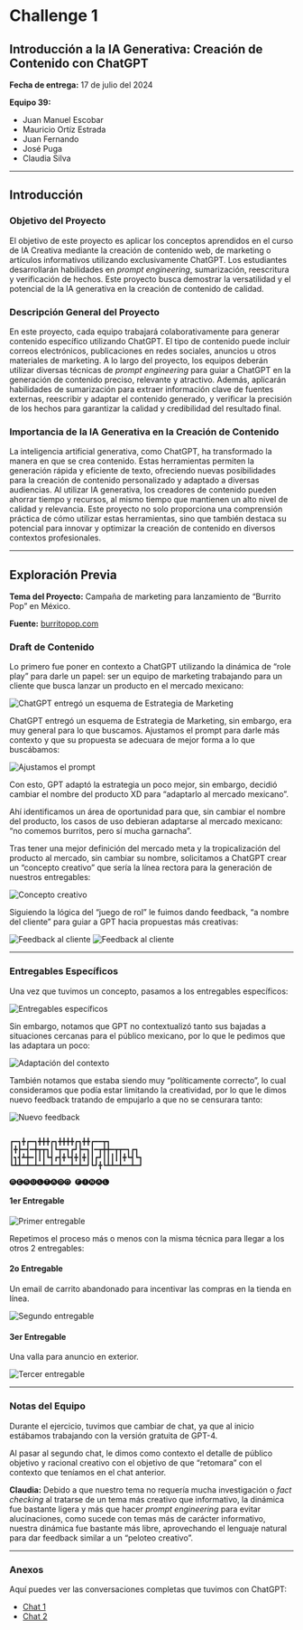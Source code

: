 # Challenge 1

## Introducción a la IA Generativa: Creación de Contenido con ChatGPT

**Fecha de entrega:** 17 de julio del 2024

**Equipo 39:**
- Juan Manuel Escobar
- Mauricio Ortíz Estrada
- Juan Fernando
- José Puga
- Claudia Silva

---

## Introducción

### Objetivo del Proyecto

El objetivo de este proyecto es aplicar los conceptos aprendidos en el curso de IA Creativa mediante la creación de contenido web, de marketing o artículos informativos utilizando exclusivamente ChatGPT. Los estudiantes desarrollarán habilidades en *prompt engineering*, sumarización, reescritura y verificación de hechos. Este proyecto busca demostrar la versatilidad y el potencial de la IA generativa en la creación de contenido de calidad.

### Descripción General del Proyecto

En este proyecto, cada equipo trabajará colaborativamente para generar contenido específico utilizando ChatGPT. El tipo de contenido puede incluir correos electrónicos, publicaciones en redes sociales, anuncios u otros materiales de marketing. A lo largo del proyecto, los equipos deberán utilizar diversas técnicas de *prompt engineering* para guiar a ChatGPT en la generación de contenido preciso, relevante y atractivo. Además, aplicarán habilidades de sumarización para extraer información clave de fuentes externas, reescribir y adaptar el contenido generado, y verificar la precisión de los hechos para garantizar la calidad y credibilidad del resultado final.

### Importancia de la IA Generativa en la Creación de Contenido

La inteligencia artificial generativa, como ChatGPT, ha transformado la manera en que se crea contenido. Estas herramientas permiten la generación rápida y eficiente de texto, ofreciendo nuevas posibilidades para la creación de contenido personalizado y adaptado a diversas audiencias. Al utilizar IA generativa, los creadores de contenido pueden ahorrar tiempo y recursos, al mismo tiempo que mantienen un alto nivel de calidad y relevancia. Este proyecto no solo proporciona una comprensión práctica de cómo utilizar estas herramientas, sino que también destaca su potencial para innovar y optimizar la creación de contenido en diversos contextos profesionales.

---

## Exploración Previa

**Tema del Proyecto:** Campaña de marketing para lanzamiento de “Burrito Pop” en México.

**Fuente:** [burritopop.com](https://burritopop.com/)

### Draft de Contenido

Lo primero fue poner en contexto a ChatGPT utilizando la dinámica de “role play” para darle un papel: ser un equipo de marketing trabajando para un cliente que busca lanzar un producto en el mercado mexicano:

![ChatGPT entregó un esquema de Estrategia de Marketing](images/esquema_estrategia_marketing.png)

ChatGPT entregó un esquema de Estrategia de Marketing, sin embargo, era muy general para lo que buscamos. Ajustamos el prompt para darle más contexto y que su propuesta se adecuara de mejor forma a lo que buscábamos:

![Ajustamos el prompt](images/ajuste_prompt.png)

Con esto, GPT adaptó la estrategia un poco mejor, sin embargo, decidió cambiar el nombre del producto XD para “adaptarlo al mercado mexicano”.

Ahí identificamos un área de oportunidad para que, sin cambiar el nombre del producto, los casos de uso debieran adaptarse al mercado mexicano: “no comemos burritos, pero sí mucha garnacha”.

Tras tener una mejor definición del mercado meta y la tropicalización del producto al mercado, sin cambiar su nombre, solicitamos a ChatGPT crear un “concepto creativo” que sería la línea rectora para la generación de nuestros entregables:

![Concepto creativo](images/concepto_creativo.png)

Siguiendo la lógica del “juego de rol” le fuimos dando feedback, “a nombre del cliente” para guiar a GPT hacia propuestas más creativas:

![Feedback al cliente](images/feedback_cliente.png)
![Feedback al cliente](images/feedback_cliente2.png)

---

### Entregables Específicos

Una vez que tuvimos un concepto, pasamos a los entregables específicos:

![Entregables específicos](images/entregables_especificos.png)

Sin embargo, notamos que GPT no contextualizó tanto sus bajadas a situaciones cercanas para el público mexicano, por lo que le pedimos que las adaptara un poco:

![Adaptación del contexto](images/adaptacion_contexto.png)

También notamos que estaba siendo muy “políticamente correcto”, lo cual consideramos que podía estar limitando la creatividad, por lo que le dimos nuevo feedback tratando de empujarlo a que no se censurara tanto:

![Nuevo feedback](images/nuevo_feedback.png)


```text

┏━┓╋┏━┓╋╋╋┏┓╋╋╋╋┏┓╋╋┏━━┳┓
┃╋┣━┫━╋┳┳┓┃┗┳━┓┏┛┣━┓┃━┳╋╋━┳┳━┓┏┓
┃┓┫┻╋━┃┃┃┗┫┏┫╋┗┫╋┃╋┃┃┏┛┃┃┃┃┃╋┗┫┗┓
┗┻┻━┻━┻━┻━┻━┻━━┻━┻━┛┗┛╋┗┻┻━┻━━┻━┛

🅡🅔🅢🅤🅛🅣🅐🅓🅞 🅕🅘🅝🅐🅛             
```

#### 1er Entregable     

![Primer entregable](images/primer_entregable.png)

Repetimos el proceso más o menos con la misma técnica para llegar a los otros 2 entregables:

#### 2o Entregable
Un email de carrito abandonado para incentivar las compras en la tienda en línea.
  
![Segundo entregable](images/segundo_entregable.png)

#### 3er Entregable
Una valla para anuncio en exterior.
  
![Tercer entregable](images/tercer_entregable.png)

---

### Notas del Equipo

Durante el ejercicio, tuvimos que cambiar de chat, ya que al inicio estábamos trabajando con la versión gratuita de GPT-4.

Al pasar al segundo chat, le dimos como contexto el detalle de público objetivo y racional creativo con el objetivo de que “retomara” con el contexto que teníamos en el chat anterior.

**Claudia:**
Debido a que nuestro tema no requería mucha investigación o *fact checking* al tratarse de un tema más creativo que informativo, la dinámica fue bastante ligera y más que hacer *prompt engineering* para evitar alucinaciones, como sucede con temas más de carácter informativo, nuestra dinámica fue bastante más libre, aprovechando el lenguaje natural para dar feedback similar a un “peloteo creativo”.

---

### Anexos

Aquí puedes ver las conversaciones completas que tuvimos con ChatGPT:

- [Chat 1](https://chatgpt.com/share/7f5170be-0baa-41f3-8173-46e2818801e4)
- [Chat 2](https://chatgpt.com/share/beb9bb67-2941-43f3-b5b3-69b850b78d74)
